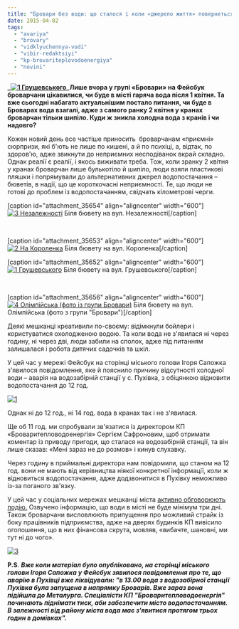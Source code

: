 ```yaml
---
title: "Бровари без води: що сталося і коли «джерело життя» повернеться в крани?"
date: 2015-04-02
tags: 
  - "avariya"
  - "brovary"
  - "vidklyuchennya-vodi"
  - "vibir-redaktsiyi"
  - "kp-brovariteplovodoenergiya"
  - "novini"
---
```


**_[![1 Грушевського](https://mpz.brovary.org/wp-content/uploads/2015/04/1-Grushevskogo.jpg)](https://mpz.brovary.org/wp-content/uploads/2015/04/1-Grushevskogo.jpg)_Лише вчора у групі «Бровари» на Фейсбук броварчани цікавилися, чи буде в місті гаряча вода після 1 квітня. Та вже сьогодні набагато актуальнішим постало питання, чи буде в Броварах вода взагалі, адже з самого ранку 2 квітня у кранах броварчан тільки шипіло. Куди ж зникла холодна вода з кранів і чи надовго?**

Кожен новий день все частіше приносить  броварчанам «приємні» сюрпризи, які б'ють не лише по кишені, а й по психіці, а, відтак, по здоров'ю, адже звикнути до неприємних несподіванок вкрай складно. Однак реалії є реалії, і якось виживати треба. Тож, коли зранку 2 квітня у кранах броварчан лише булькотіло й шипіло, люди взяли пластикові пляшки і попрямували до альтернативних джерел водопостачання – бюветів, в надії, що це короткочасні неприємності. Те, що люди не готові до проблем із водопостачанням, свідчать кілометрові черги.

\[caption id="attachment\_35654" align="aligncenter" width="600"\][![3 Незалежності](https://mpz.brovary.org/wp-content/uploads/2015/04/3-Nezalezhnosti.jpg)](https://mpz.brovary.org/wp-content/uploads/2015/04/3-Nezalezhnosti.jpg) Біля бювету на вул. Незалежності\[/caption\]

 

\[caption id="attachment\_35653" align="aligncenter" width="600"\][![2 На Короленка](https://mpz.brovary.org/wp-content/uploads/2015/04/2-Na-Korolenka.jpg)](https://mpz.brovary.org/wp-content/uploads/2015/04/2-Na-Korolenka.jpg) Біля бювету на вул. Короленка\[/caption\]

\[caption id="attachment\_35652" align="aligncenter" width="600"\][![1 Грушевського](https://mpz.brovary.org/wp-content/uploads/2015/04/1-Grushevskogo.jpg)](https://mpz.brovary.org/wp-content/uploads/2015/04/1-Grushevskogo.jpg) Біля бювету на вул. Грушевського\[/caption\]

 

\[caption id="attachment\_35656" align="aligncenter" width="600"\][![4 Олімпійська (фото із групи Бровари)](https://mpz.brovary.org/wp-content/uploads/2015/04/4-Olimpiyska-foto-iz-grupi-Brovari.jpg)](https://mpz.brovary.org/wp-content/uploads/2015/04/4-Olimpiyska-foto-iz-grupi-Brovari.jpg) Біля бювету на вул. Олімпійська (фото з групи "Бровари")\[/caption\]

Деякі мешканці креативили по-своєму: відімкнули бойлери і користуватися охолодженою водою. Та коли вода не з'явилася ні через годину, ні через дві, люди забили на сполох, адже під питанням залишалася і робота дитячих садочків та шкіл.

У цей час у мережі Фейсбук на сторінці міського голови Ігоря Сапожка  з'явилося повідомлення, яке й пояснило причину відсутності холодної води – аварія на водозабірній станції у с. Пухівка, з обіцянкою відновити водопостачання до 12 год.

[![1](https://mpz.brovary.org/wp-content/uploads/2015/04/1.jpg)](https://mpz.brovary.org/wp-content/uploads/2015/04/1.jpg)

Однак ні до 12 год., ні 14 год. вода в кранах так і не з'явилася.

Ще об 11 год. ми спробували зв'язатися із директором КП «Броваритепловодоенергія» Сергієм Сафроновим, щоб отримати коментар із приводу пригоди, що сталася на водозабірній станції, та він лише сказав: «Мені зараз не до розмов» і кинув слухавку.

Через годину в приймальні директора нам повідомили, що станом на 12 год. вони не мають від керівництва ніякої конкретної інформації, коли ж відновиться водопостачання, адже додзвонитися в Пухівку неможливо із-за поганого зв'язку.

У цей час у соціальних мережах мешканці міста [активно обговорюють подію.](https://www.facebook.com/groups/brovary/) Озвучено інформацію, що води в місті не буде мінімум три дні. Також броварчани висловлюють припущення про можливий страйк із боку працівників підприємства, адже на дверях будинків КП вивісило оголошення, що в них фінансова скрута, мовляв, «вибачте, шановні, ми тут ні до чого».

[![3](https://mpz.brovary.org/wp-content/uploads/2015/04/3.jpg)](https://mpz.brovary.org/wp-content/uploads/2015/04/3.jpg)

**P.S**. **_Вже коли матеріал було опубліковано, на сторінці міського голови Ігоря Сапожка у Фейсбук зявилося повідомлення про те, що аварію в Пухівці вже ліквідували: "в 13.00 вода з водозабірної станції Пухівка була запущена в напрямку Броварів. Вже зараз вона підійшла до Металурга. Спеціалісти КП "Броваритепловодоенергія" починають піднімати тиск, аби забезпечити місто водопостачанням. В залежності від району міста вода має з'явитися протягом трьох годин в домівках"._**
